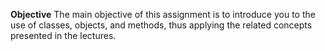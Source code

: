 **Objective**
The main objective of this assignment is to introduce you to the use of classes, objects, and methods, thus applying the related concepts presented in the lectures. 

